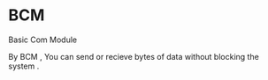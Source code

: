 # BCM
Basic Com Module


By BCM , You can send or recieve bytes of data without blocking the system .

